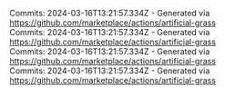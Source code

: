 Commits: 2024-03-16T13:21:57.334Z - Generated via https://github.com/marketplace/actions/artificial-grass
<br>
Commits: 2024-03-16T13:21:57.334Z - Generated via https://github.com/marketplace/actions/artificial-grass
<br>
Commits: 2024-03-16T13:21:57.334Z - Generated via https://github.com/marketplace/actions/artificial-grass
<br>
Commits: 2024-03-16T13:21:57.334Z - Generated via https://github.com/marketplace/actions/artificial-grass
<br>
